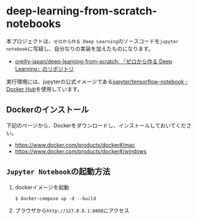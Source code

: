 # deep-learning-from-scratch-notebooks

本プロジェクトは、`ゼロから作る Deep Learning`のソースコードを`jupyter notebook`に写経し、自分なりの実装を加えたものになります。

- [oreilly-japan/deep-learning-from-scratch: 『ゼロから作る Deep Learning』のリポジトリ](https://github.com/oreilly-japan/deep-learning-from-scratch)

実行環境には、jupyterの公式イメージである[jupyter/tensorflow-notebook - Docker Hub](https://hub.docker.com/r/jupyter/tensorflow-notebook/)を使用しています。 

## Dockerのインストール
下記のページから、Dockerをダウンロードし、インストールしておいてください。

- https://www.docker.com/products/docker#/mac
- https://www.docker.com/products/docker#/windows

## `Jupyter Notebook`の起動方法

1. dockerイメージを起動

    ```
    $ docker-compose up -d --build
    ```

1. ブラウザから`http://127.0.0.1:8888`にアクセス
